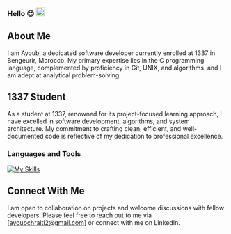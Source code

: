 ### Hello 😊 <img src="https://media.giphy.com/media/hvRJCLFzcasrR4ia7z/giphy.gif" width="20">

## About Me

I am Ayoub, a dedicated software developer currently enrolled at 1337 in Bengeurir, Morocco.
My primary expertise lies in the C programming language, complemented by proficiency in Git, UNIX, and algorithms.
and I am adept at analytical problem-solving.

## 1337 Student

As a student at 1337, renowned for its project-focused learning approach, I have excelled in software development, algorithms, and system architecture. My commitment to crafting clean, efficient, and well-documented code is reflective of my dedication to professional excellence.

### Languages and Tools

[![My Skills](https://skillicons.dev/icons?i=c,bash,vim,vscode,stackoverflow,github,git)](https://skillicons.dev)


## Connect With Me

I am open to collaboration on projects and welcome discussions with fellow developers.
Please feel free to reach out to me via [ayoubchraiti2@gmail.com] or connect with me on LinkedIn.
